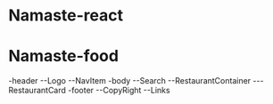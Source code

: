 # Namaste-react

# Namaste-food

-header 
--Logo
--NavItem
-body
--Search
--RestaurantContainer
---RestaurantCard
-footer
--CopyRight
--Links
